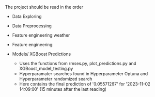The project should be read in the order
* Data Exploring
* Data Preprocessing

* Feature engineering weather
* Feature engineering


* Models/ XGBoost Predictions
    * Uses the functions from rmses.py, plot_predictions.py and XGBoost_model_testing.py
    * Hyperparamater searches found in Hyperparameter Optuna and Hyperparameter randomized search
    * Here contains the final prediction of '0.05571267' for '2023-11-02 14:09:00' (15 minutes after the last reading)
    